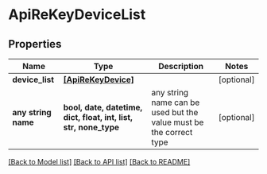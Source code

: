 # ApiReKeyDeviceList


## Properties
Name | Type | Description | Notes
------------ | ------------- | ------------- | -------------
**device_list** | [**[ApiReKeyDevice]**](ApiReKeyDevice.md) |  | [optional] 
**any string name** | **bool, date, datetime, dict, float, int, list, str, none_type** | any string name can be used but the value must be the correct type | [optional]

[[Back to Model list]](../README.md#documentation-for-models) [[Back to API list]](../README.md#documentation-for-api-endpoints) [[Back to README]](../README.md)


